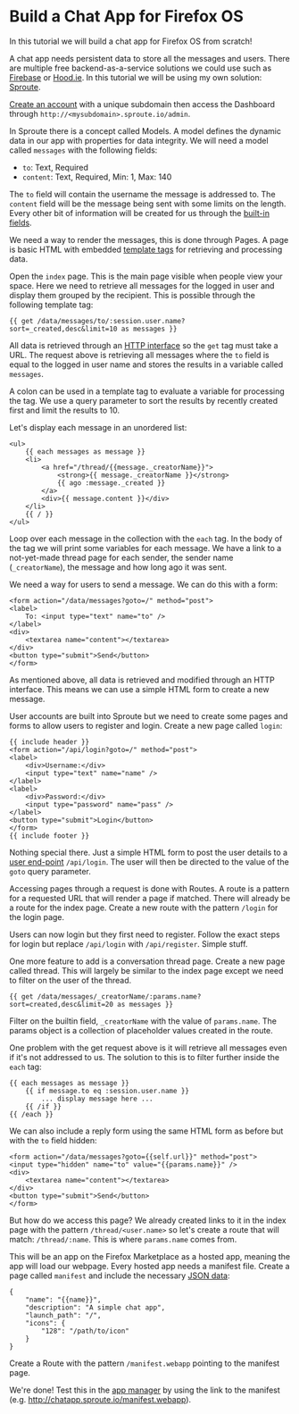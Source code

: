# Build a Chat App for Firefox OS

In this tutorial we will build a chat app for Firefox OS from scratch!

A chat app needs persistent data to store all the messages and users. There are multiple free backend-as-a-service solutions we could use such as [Firebase](http://firebase.com) or [Hood.ie](http://hood.ie). In this tutorial we will be using my own solution: [Sproute](http://getsproute.com).

[Create an account](http://getsproute.com/signup) with a unique subdomain then access the Dashboard through `http://<mysubdomain>.sproute.io/admin`.

In Sproute there is a concept called Models. A model defines the dynamic data in our app with properties for data integrity. We will need a model called `messages` with the following fields:

- `to`: Text, Required
- `content`: Text, Required, Min: 1, Max: 140

The `to` field will contain the username the message is addressed to. The `content` field will be the message being sent with some limits on the length. Every other bit of information will be created for us through the [built-in fields](http://getsproute.com/docs/rest#built-in-fields).

We need a way to render the messages, this is done through Pages. A page is basic HTML with embedded [template tags](http://getsproute.com/docs/pages) for retrieving and processing data.

Open the `index` page. This is the main page visible when people view your space. Here we need to retrieve all messages for the logged in user and display them grouped by the recipient. This is possible through the following template tag:

    {{ get /data/messages/to/:session.user.name?sort=_created,desc&limit=10 as messages }}

All data is retrieved through an [HTTP interface](http://getsproute.com/docs/rest) so the `get` tag must take a URL. The request above is retrieving all messages where the `to` field is equal to the logged in user name and stores the results in a variable called `messages`. 

A colon can be used in a template tag to evaluate a variable for processing the tag. We use a query parameter to sort the results by recently created first and limit the results to 10.

Let's display each message in an unordered list:

~~~
<ul>
    {{ each messages as message }}
    <li>
        <a href="/thread/{{message._creatorName}}">
            <strong>{{ message._creatorName }}</strong>
            {{ ago :message._created }}
        </a>
        <div>{{ message.content }}</div>
    </li>
    {{ / }}
</ul>
~~~

Loop over each message in the collection with the `each` tag. In the body of the tag we will print some variables for each message. We have a link to a not-yet-made thread page for each sender, the sender name (`_creatorName`), the message and how long ago it was sent.

We need a way for users to send a message. We can do this with a form:

~~~
<form action="/data/messages?goto=/" method="post">
<label>
    To: <input type="text" name="to" />
</label>
<div>
    <textarea name="content"></textarea>
</div>
<button type="submit">Send</button>
</form>
~~~

As mentioned above, all data is retrieved and modified through an HTTP interface. This means we can use a simple HTML form to create a new message.

User accounts are built into Sproute but we need to create some pages and forms to allow users to register and login. Create a new page called `login`:

~~~
{{ include header }}
<form action="/api/login?goto=/" method="post">
<label>
	<div>Username:</div>
    <input type="text" name="name" />
</label>
<label>
	<div>Password:</div>
    <input type="password" name="pass" />
</label>
<button type="submit">Login</button>
</form>
{{ include footer }}
~~~

Nothing special there. Just a simple HTML form to post the user details to a [user end-point](https://getsproute.com/docs/users#post-apilogin) `/api/login`. The user will then be directed to the value of the `goto` query parameter.

Accessing pages through a request is done with Routes. A route is a pattern for a requested URL that will render a page if matched. There will already be a route for the index page. Create a new route with the pattern `/login` for the login page.

Users can now login but they first need to register. Follow the exact steps for login but replace `/api/login` with `/api/register`. Simple stuff.

One more feature to add is a conversation thread page. Create a new page called thread. This will largely be similar to the index page except we need to filter on the user of the thread.

~~~
{{ get /data/messages/_creatorName/:params.name?sort=created,desc&limit=20 as messages }}
~~~

Filter on the builtin field, `_creatorName` with the value of `params.name`. The params object is a collection of placeholder values created in the route.

One problem with the get request above is it will retrieve all messages even if it's not addressed to us. The solution to this is to filter further inside the `each` tag:

~~~
{{ each messages as message }}
	{{ if message.to eq :session.user.name }}
		... display message here ...
	{{ /if }}
{{ /each }}
~~~

We can also include a reply form using the same HTML form as before but with the `to` field hidden:

~~~
<form action="/data/messages?goto={{self.url}}" method="post">
<input type="hidden" name="to" value="{{params.name}}" />
<div>
	<textarea name="content"></textarea>
</div>
<button type="submit">Send</button>
</form>
~~~

But how do we access this page? We already created links to it in the index page with the pattern `/thread/<user.name>` so let's create a route that will match: `/thread/:name`. This is where `params.name` comes from.

This will be an app on the Firefox Marketplace as a hosted app, meaning the app will load our webpage. Every hosted app needs a manifest file. Create a page called `manifest` and include the necessary [JSON data](https://developer.mozilla.org/en-US/Apps/Developing/Manifest):

~~~
{
	"name": "{{name}}",
	"description": "A simple chat app",
	"launch_path": "/",
	"icons": {
		"128": "/path/to/icon"
	}
}
~~~

Create a Route with the pattern `/manifest.webapp` pointing to the manifest page.

We're done! Test this in the [app manager](https://developer.mozilla.org/en-US/Firefox_OS/Using_the_App_Manager) by using the link to the manifest (e.g. http://chatapp.sproute.io/manifest.webapp).
